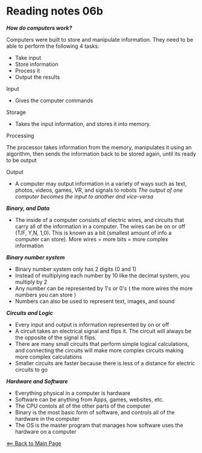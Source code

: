# Reading notes 06b

__*How do computers work?*__

Computers were built to store and manipulate information. They need to be able to perform the following 4 tasks:

- Take input
- Store information
- Process it
- Output the results

Input

- Gives the computer commands

Storage

- Takes the input information, and stores it into memory.

Processing

The processor takes information from the memory, manipulates it using an algorithm, then sends the information back to be stored again, until its ready to be output

Output

- A computer may output information in a variety of ways such as text, photos, videos, games, VR, and signals to robots
*The output of one computer becomes the input to another and vice-versa*

__*Binary, and Data*__

- The inside of a computer consists of electric wires, and circuits that carry all of the information in a computer. The wires can be on or off (T/F, Y,N, 1,0). This is known as a bit (smallest amount of info a computer can store). More wires = more bits = more complex information

__*Binary number system*__

- Binary number system only has 2 digits (0 and 1)
- Instead of multiplying each number by 10 like the decimal system, you multiply by 2
- Any number can be represented by 1's or 0's ( the more wires the more numbers you can store )
- Numbers can also be used to represent text, images, and sound

__*Circuits and Logic*__

- Every input and output is information represented by on or off
- A circuit takes an electrical signal and flips it. The circuit will always be the opposite of the signal it flips.
- There are many small circuits that perform simple logical calculations, and connecting the circuits will make more complex circuits making more complex calculations
- Smaller circuits are faster because there is less of a distance for electric circuits to go

__*Hardware and Software*__

- Everything physical in a computer is hardware
- Software can be anything from Apps, games, websites, etc.
- The CPU contols all of the other parts of the computer
- Binary is the most basic form of software, and controls all of the hardware in the computer
- The OS is the master program that manages how software uses the hardware on a computer

[<== Back to Main Page](README.md)
